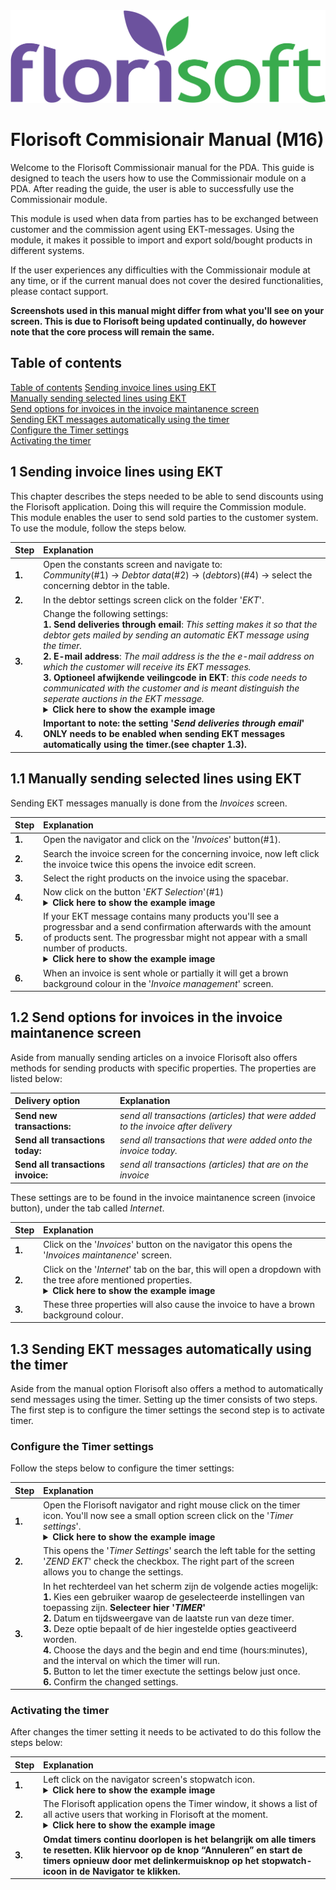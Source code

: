 ﻿<img src="../../fslogo.png">

# Florisoft Commisionair Manual (M16)
  
Welcome to the Florisoft Commissionair manual for the PDA. This guide is
designed to teach the users how to use the Commissionair module on a PDA.
After reading the guide, the user is able to successfully use the Commissionair module.

This module is used when data from parties has to be exchanged between
customer and the commission agent using EKT-messages. Using the module,
it makes it possible to import and export sold/bought products in
different systems.

If the user experiences any difficulties with the Commissionair module at
any time, or if the current manual does not cover the desired
functionalities, please contact support.

**Screenshots used in this manual might differ from what you'll see on your screen. This is due to Florisoft being updated continually, do however note that the core process will remain the same.**


## Table of contents

[Table of contents](#table-of-contents)
[Sending invoice lines using EKT](#1-sending-invoice-lines-using-ekt)  
[Manually sending selected lines using EKT](#11-manually-sending-selected-lines-using-ekt)  
[Send options for invoices in the invoice maintanence screen](#12-send-options-for-invoices-in-the-invoice-maintanence-screen)  
[Sending EKT messages automatically using the timer](#13-sending-ekt-messages-automatically-using-the-timer)  
[Configure the Timer settings](#configure-the-timer-settings)  
[Activating the timer](#activating-the-timer)


## 1 Sending invoice lines using EKT

This chapter describes the steps needed to be able to send discounts
using the Florisoft application. Doing this will require the Commission
module. This module enables the user to send sold parties to the
customer system. To use the module, follow the steps below.

|Step|Explanation|
|:--|:--|
|**1.**|Open the constants screen and navigate to:<br> *Community*(#1) → *Debtor data*(#2) → (*debtors*)(#4) → select the concerning debtor in the table.|
|**2.**|In the debtor settings screen click on the folder '*EKT*'.|
|**3.**|Change the following settings:<br>**1.** **Send deliveries through email**: *This setting makes it so that the debtor gets mailed by sending an automatic EKT message using the timer.* <br> **2.** **E-mail address**: *The mail address is the the e-mail address on which the customer will receive its EKT messages.* <br> **3.** **Optioneel afwijkende veilingcode in EKT**: *this code needs to communicated with the customer and is meant distinguish the seperate auctions in the EKT message.*<details><summary><b>Click here to show the example image<b></summary><img src=".Commissionair Manual - ENG\media\image1.png" style="width:6.3in;height:4.26458in" /></details>|  
|**4.**|**Important to note: the setting '*Send deliveries through email*' ONLY needs to be enabled when sending EKT messages automatically using the timer.(see chapter  1.3).**|



## 1.1 Manually sending selected lines using EKT

Sending EKT messages manually is done from the *Invoices* screen. 

|Step|Explanation|
|:--|:--|
|**1.**|Open the navigator and click on the '*Invoices*' button(#1).|
|**2.**|Search the invoice screen for the concerning invoice, now left click the invoice twice this opens the invoice edit screen.|
|**3.**|Select the right products on the invoice using the spacebar.|
|**4.**|Now click on the button '*EKT Selection*'(#1)<details><summary><b>Click here to show the example image<b></summary><img src=".Commissionair Manual - ENG\media\image2.png" style="width:6.3in;height:4.26458in"></details>|
|**5.**|If your EKT message contains many products you'll see a progressbar and a send confirmation afterwards with the amount of products sent. The progressbar might not appear with a small number of products.<details><summary><b>Click here to show the example image<b></summary><img src=".Commissionair Manual - ENG\media\image7.png"></details> |
|**6.**|When an invoice is sent whole or partially it will get a brown background colour in the '*Invoice management*' screen.|


## 1.2 Send options for invoices in the invoice maintanence screen

Aside from manually sending articles on a invoice Florisoft also offers methods for sending products with specific properties. The properties are listed below:

|Delivery option|Explanation|
|:--|:--|
|**Send new transactions:**|*send all transactions (articles) that were added to the invoice after delivery*|
|**Send all transactions today:**|*send all transactions that were added onto the invoice today.*|
|**Send all transactions invoice:**|*send all transactions (articles) that are on the invoice*|

These settings are to be found in the invoice maintanence screen (invoice button), under the tab called *Internet*.

|Step|Explanation|
|:--|:--|
|**1.**|Click on the '*Invoices*' button on the navigator this opens the '*Invoices maintanence*' screen.|
|**2.**|Click on the '*Internet*' tab on the bar, this will open a dropdown with the tree afore mentioned properties.<details><summary><b>Click here to show the example image<b></summary><img src=".Commissionair Manual - ENG\media\image14.png" style="width:6.3in;height:4.26458in" /></details>|
|**3.**|These three properties will also cause the invoice to have a brown background colour.|

## 1.3 Sending EKT messages automatically using the timer

Aside from the manual option Florisoft also offers a method to automatically send messages using the timer. Setting up the timer consists of two steps. The first step is to configure the timer settings the second step is to activate timer.

### Configure the Timer settings

Follow the steps below to configure the timer settings:

|Step|Explanation|
|:--|:--|
|**1.**|Open the Florisoft navigator and right mouse click on the timer icon. You'll now see a small option screen click on the '*Timer settings*'.<details><summary><b>Click here to show the example image<b></summary><img src=".Commissionair Manual - ENG\media\image10.png"/></details>|
|**2.**|This opens the '*Timer Settings*' search the left table for the setting '*ZEND EKT*' check the checkbox. The right part of the screen allows you to change the settings.|
|**3.**|In het rechterdeel van het scherm zijn de volgende acties mogelijk:<br>**1.** Kies een gebruiker waarop de geselecteerde instellingen van toepassing zijn. **Selecteer hier '*TIMER*'**<br>**2.** Datum en tijdsweergave van de laatste run van deze timer.<br>**3.** Deze optie bepaalt of de hier ingestelde opties geactiveerd worden.<br>**4.** Choose the days and the begin and end time (hours:minutes), and the interval on which the timer will run.<br>**5.** Button to let the timer exectute the settings below just once.<br>**6.** Confirm the changed settings.|


### Activating the timer

After changes the timer setting it needs to be activated to do this follow the steps below:

|Step|Explanation|
|:--|:--|
|**1.**|Left click on the navigator screen's stopwatch icon.<details><summary><b>Click here to show the example image<b></summary><img src=".Commissionair Manual - ENG\media\image12.png"></details>|
|**2.**|The Florisoft application opens the Timer window, it shows a list of all active users that working in Florisoft at the moment.<details><summary><b>Click here to show the example image<b></summary><img src=".Commissionair Manual - ENG\media\image13.png" style="width:6.3in;height:4.26458in" /></details>|
|**3.**|**Omdat timers continu doorlopen is het belangrijk om alle timers te resetten. Klik hiervoor op de knop “Annuleren” en start de timers opnieuw door met delinkermuisknop op het stopwatch-icoon in de Navigator te klikken.**|